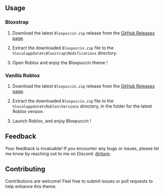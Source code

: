 ## Usage

### Bloxstrap

1. Download the latest `Bloxpuccin.zip` release from the [GitHub Releases page](https://github.com/roblox-model/Bloxpuccin/releases/latest).

2. Extract the downloaded `Bloxpuccin.zip` file to the `%localappdata%\Bloxstrap\Modifications` directory. 

3. Open Roblox and enjoy the Bloxpuccin theme !

### Vanilla Roblox

1. Download the latest `Bloxpuccin.zip` release from the [GitHub Releases page](https://github.com/roblox-model/Bloxpuccin/releases/latest).

2. Extract the downloaded `Bloxpuccin.zip` file to the `%localappdata%\Roblox\Versions` directory, in the folder for the latest Roblox version.
   
3. Launch Roblox, and enjoy Bloxpuccin !

## Feedback

Your feedback is invaluable! If you encounter any bugs or issues, please let me know by reaching out to me on Discord: [@rbxm](https://discord.com/users/692509166706884659).

## Contributing

Contributions are welcome! Feel free to submit issues or pull requests to help enhance this theme.